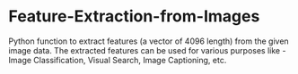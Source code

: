 # Feature-Extraction-from-Images
Python function to extract features (a vector of 4096 length) from the given image data. The extracted features can be used for various purposes like - Image Classification, Visual Search, Image Captioning, etc.
